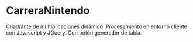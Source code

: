 # CarreraNintendo
Cuadrante de multiplicaciones dinámico. Procesamiento en entorno cliente con Javascript y JQuery. Con botón generador de tabla.

